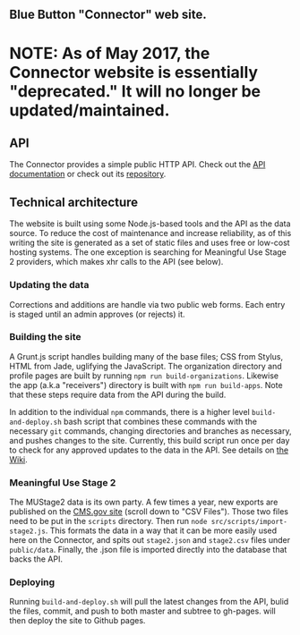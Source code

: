 Blue Button "Connector" web site.
---

# NOTE: As of May 2017, the Connector website is essentially "deprecated." It will no longer be updated/maintained.

## API
The Connector provides a simple public HTTP API. Check out the [API documentation](http://api.bluebuttonconnector.healthit.gov) or check out its [repository](https://github.com/blue-button/connector-API).


## Technical architecture
The website is built using some Node.js-based tools and the API as the data source. To reduce the cost of maintenance and increase reliability, as of this writing the site is generated as a set of static files and uses free or low-cost hosting systems. The one exception is searching for Meaningful Use Stage 2 providers, which makes xhr calls to the API (see below).

### Updating the data
Corrections and additions are handle via two public web forms. Each entry is staged until an admin approves (or rejects) it.

### Building the site
A Grunt.js script handles building many of the base files; CSS from Stylus, HTML from Jade, uglifying the JavaScript. The organization directory and profile pages are built by running `npm run build-organizations`. Likewise the app (a.k.a "receivers") directory is built with `npm run build-apps`. Note that these steps require data from the API during the build.

In addition to the individual `npm` commands, there is a higher level `build-and-deploy.sh` bash script that combines these commands with the necessary `git` commands, changing directories and branches as necessary, and pushes changes to the site. Currently, this build script run once per day to check for any approved updates to the data in the API. See details on [the Wiki](https://github.com/blue-button/connector/wiki/Automated-builds).

### Meaningful Use Stage 2
The MUStage2 data is its own party. A few times a year, new exports are published on the [CMS.gov site](http://www.cms.gov/Regulations-and-Guidance/Legislation/EHRIncentivePrograms/DataAndReports.html) (scroll down to "CSV Files"). Those two files need to be put in the `scripts` directory. Then run `node src/scripts/import-stage2.js`. This formats the data in a way that it can be more easily used here on the Connector, and spits out `stage2.json` and `stage2.csv` files under `public/data`. Finally, the .json file is imported directly into the database that backs the API.

### Deploying
Running `build-and-deploy.sh` will pull the latest changes from the API, bulid the files, commit, and push to both master and subtree to gh-pages. will then deploy the site to Github pages.
